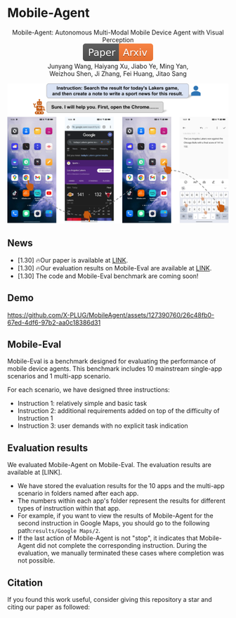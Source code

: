 # Mobile-Agent
<div align="center">
    Mobile-Agent: Autonomous Multi-Modal Mobile Device Agent with Visual Perception
</div>

<div align="center">
    <a href="https://arxiv.org/abs/2311.07397"><img src="assets/Paper-Arxiv-orange.svg" ></a>
</div>

<div align="center">
Junyang Wang, Haiyang Xu, Jiabo Ye, Ming Yan,
</div>
<div align="center">
Weizhou Shen, Ji Zhang, Fei Huang, Jitao Sang
</div>


![](assets/example.jpg?v=1&type=image)

## News

* [1.30] 🔥Our paper is available at [LINK]().
* [1.30] 🔥Our evaluation results on Mobile-Eval are available at [LINK]().
* [1.30] The code and Mobile-Eval benchmark are coming soon!

## Demo
https://github.com/X-PLUG/MobileAgent/assets/127390760/26c48fb0-67ed-4df6-97b2-aa0c18386d31

## Mobile-Eval
Mobile-Eval is a benchmark designed for evaluating the performance of mobile device agents. This benchmark includes 10 mainstream single-app scenarios and 1 multi-app scenario. 

For each scenario, we have designed three instructions:
* Instruction 1: relatively simple and basic task
* Instruction 2: additional requirements added on top of the difficulty of Instruction 1
* Instruction 3: user demands with no explicit task indication


## Evaluation results
We evaluated Mobile-Agent on Mobile-Eval. The evaluation results are available at [LINK].
*   We have stored the evaluation results for the 10 apps and the multi-app scenario in folders named after each app.
* The numbers within each app's folder represent the results for different types of instruction within that app.
*   For example, if you want to view the results of Mobile-Agent for the second instruction in Google Maps, you should go to the following path:```results/Google Maps/2```.
* If the last action of Mobile-Agent is not "stop", it indicates that Mobile-Agent did not complete the corresponding instruction. During the evaluation, we manually terminated these cases where completion was not possible.

## Citation
If you found this work useful, consider giving this repository a star and citing our paper as followed:
```

```

